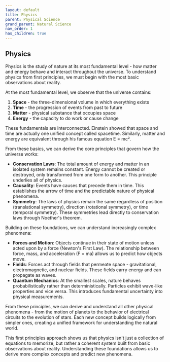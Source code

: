 ```yaml
---
layout: default
title: Physics
parent: Physical Science
grand_parent: Natural Science
nav_order: 1
has_children: true
---
```


## Physics

Physics is the study of nature at its most fundamental level - how matter and energy behave and interact throughout the universe. To understand physics from first principles, we must begin with the most basic observations about reality.

At the most fundamental level, we observe that the universe contains:
1. **Space** - the three-dimensional volume in which everything exists
2. **Time** - the progression of events from past to future
3. **Matter** - physical substance that occupies space
4. **Energy** - the capacity to do work or cause change

These fundamentals are interconnected. Einstein showed that space and time are actually one unified concept called spacetime. Similarly, matter and energy are equivalent through his famous equation E = mc². 

From these basics, we can derive the core principles that govern how the universe works:
- **Conservation Laws**: The total amount of energy and matter in an isolated system remains constant. Energy cannot be created or destroyed, only transformed from one form to another. This principle underlies all of physics.
- **Causality**: Events have causes that precede them in time. This establishes the arrow of time and the predictable nature of physical phenomena.
- **Symmetry**: The laws of physics remain the same regardless of position (translational symmetry), direction (rotational symmetry), or time (temporal symmetry). These symmetries lead directly to conservation laws through Noether's theorem.

Building on these foundations, we can understand increasingly complex phenomena:
- **Forces and Motion**: Objects continue in their state of motion unless acted upon by a force (Newton's First Law). The relationship between force, mass, and acceleration (F = ma) allows us to predict how objects move.
- **Fields**: Forces act through fields that permeate space - gravitational, electromagnetic, and nuclear fields. These fields carry energy and can propagate as waves.
- **Quantum Mechanics**: At the smallest scales, nature behaves probabilistically rather than deterministically. Particles exhibit wave-like properties and vice versa. This introduces fundamental uncertainty into physical measurements.

From these principles, we can derive and understand all other physical phenomena - from the motion of planets to the behavior of electrical circuits to the evolution of stars. Each new concept builds logically from simpler ones, creating a unified framework for understanding the natural world.

This first principles approach shows us that physics isn't just a collection of equations to memorize, but rather a coherent system built from basic observations about reality. Understanding these foundations allows us to derive more complex concepts and predict new phenomena.
